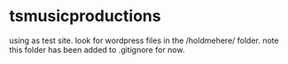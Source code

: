 # tsmusicproductions
using as test site. look for wordpress files in the /holdmehere/ folder. note this folder has been added to .gitignore for now.
